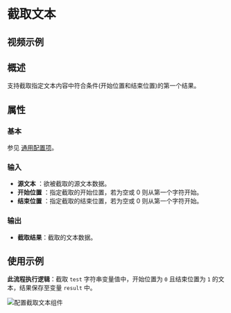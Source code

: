 # 截取文本

## 视频示例

## 概述

支持截取指定文本内容中符合条件(开始位置和结束位置)的第一个结果。

## 属性

### 基本

参见 [通用配置项](../Appendix/CommonConfigurationItems.md)。

### 输入

- **源文本** ：欲被截取的源文本数据。
- **开始位置** ：指定截取的开始位置，若为空或 0 则从第一个字符开始。
- **结束位置** ：指定截取的结束位置，若为空或 0 则从第一个字符开始。

### 输出

- **截取结果**：截取的文本数据。

## 使用示例

**此流程执行逻辑**：截取 `test` 字符串变量值中，开始位置为 `0` 且结束位置为 `1` 的文本，结果保存至变量 `result` 中。

![配置截取文本组件](https://docimages.blob.core.chinacloudapi.cn/images/Activities/GetSubstringActivity2021010501.png)
